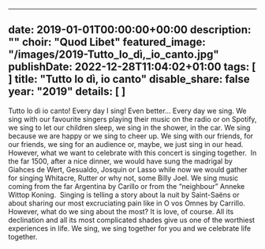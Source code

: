 
---
date: 2019-01-01T00:00:00+00:00
description: ""
choir: "Quod Libet"
featured_image: "/images/2019-Tutto_lo_dì,_io_canto.jpg"
publishDate: 2022-12-28T11:04:02+01:00
tags: [
]
title: "Tutto lo dì, io canto"
disable_share: false
year: "2019"
details: [
]
---
Tutto lo dì io canto! Every day I sing! Even better… Every day we sing. We sing with our favourite singers playing their music on the radio or on Spotify, we sing to let our children sleep, we sing in the shower, in the car. We sing because we are happy or we sing to cheer up. We sing with our friends, for our friends, we sing for an audience or, maybe, we just sing in our head.
However, what we want to celebrate with this concert is singing together. 
In the far 1500, after a nice dinner, we would have sung the madrigal by Giahces de Wert, Gesualdo, Josquin or Lasso while now we would gather for singing Whitacre, Rutter or why not, some Billy Joel.
We sing music coming from the far Argentina by Carillo or from the “neighbour” Anneke Wittop Koning. 
Singing is telling a story about la nuit by Saint-Saëns or about sharing our most excruciating pain like in O vos Omnes by Carrillo. However, what do we sing about the most? It is love, of course. All its declination and all its most complicated shades give us one of the worthiest experiences in life.
We sing, we sing together for you and we celebrate life together.
